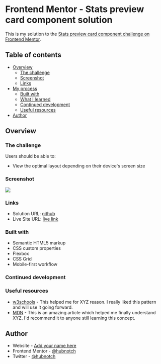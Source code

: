 # Frontend Mentor - Stats preview card component solution

This is my solution to the [Stats preview card component challenge on Frontend Mentor](https://www.frontendmentor.io/challenges/stats-preview-card-component-8JqbgoU62). 

## Table of contents

- [Overview](#overview)
  - [The challenge](#the-challenge)
  - [Screenshot](#screenshot)
  - [Links](#links)
- [My process](#my-process)
  - [Built with](#built-with)
  - [What I learned](#what-i-learned)
  - [Continued development](#continued-development)
  - [Useful resources](#useful-resources)
- [Author](#author)


## Overview

### The challenge

Users should be able to:

- View the optimal layout depending on their device's screen size

### Screenshot

![](./screenshot.jpg)


### Links

- Solution URL: [github](https://github.com/Hubnotch/stats-preview-card-component-main)
- Live Site URL: [live link](https://stats-preview-card-component-master.netlify.app/)


### Built with

- Semantic HTML5 markup
- CSS custom properties
- Flexbox
- CSS Grid
- Mobile-first workflow



### Continued development


### Useful resources

- [w3schools](https://www.w3school.com) - This helped me for XYZ reason. I really liked this pattern and will use it going forward.
- [MDN](https://www.MDN.com) - This is an amazing article which helped me finally understand XYZ. I'd recommend it to anyone still learning this concept.

## Author

- Website - [Add your name here](https://www.github.com/Hubnotch)
- Frontend Mentor - [@hubnotch](https://www.frontendmentor.io/profile/hubnotch)
- Twitter - [@hubnotch](https://www.twitter.com/hubnotch)


